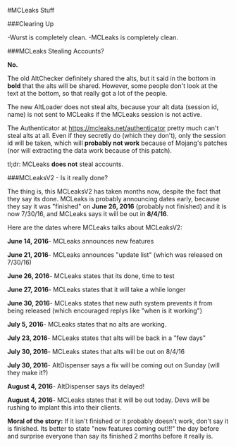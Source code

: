 #MCLeaks Stuff

###Clearing Up

-Wurst is completely clean.
-MCLeaks is completely clean.

###MCLeaks Stealing Accounts?

**No.**

The old AltChecker definitely shared the alts, but it said in the bottom in **bold** that the alts will be shared. However, some people don't look at the text at the bottom, so that really got a lot of the people.

The new AltLoader does not steal alts, because your alt data (session id, name) is not sent to MCLeaks if the MCLeaks session is not active.

The Authenticator at https://mcleaks.net/authenticator pretty much can't steal alts at all. Even if they secretly do (which they don't), only the session id will be taken, which will **probably not work** because of Mojang's patches (nor will extracting the data work because of this patch). 

tl;dr: MCLeaks **does not** steal accounts.

###MCLeaksV2 - Is it really done?

The thing is, this MCLeaksV2 has taken months now, despite the fact that they say its done. MCLeaks is probably announcing dates early,
because they say it was "finished" on **June 26, 2016** (probably not finished) and it is now 7/30/16, and MCLeaks says it will be out in
**8/4/16**.

Here are the dates where MCLeaks talks about MCLeaksV2:

**June 14, 2016**- MCLeaks announces new features

**June 21, 2016**- MCLeaks announces "update list" (which was released on 7/30/16)

**June 26, 2016**- MCLeaks states that its done, time to test

**June 27, 2016**- MCLeaks states that it will take a while longer

**June 30, 2016**- MCLeaks states that new auth system prevents it from being released (which encouraged replys like "when is it working")

**July 5, 2016**- MCLeaks states that no alts are working.

**July 23, 2016**- MCLeaks states that alts will be back in a "few days"

**July 30, 2016**- MCLeaks states that alts will be out on 8/4/16

**July 30, 2016**- AltDispenser says a fix will be coming out on Sunday (will they make it?)

**August 4, 2016**- AltDispenser says its delayed!

**August 4, 2016**- MCLeaks states that it will be out today. Devs will be rushing to implant this into their clients.

**Moral of the story:** If it isn't finished or it probably doesn't work, don't say it is finished. Its better to state "new features coming
out!!!" the day before and surprise everyone than say its finished 2 months before it really is.
